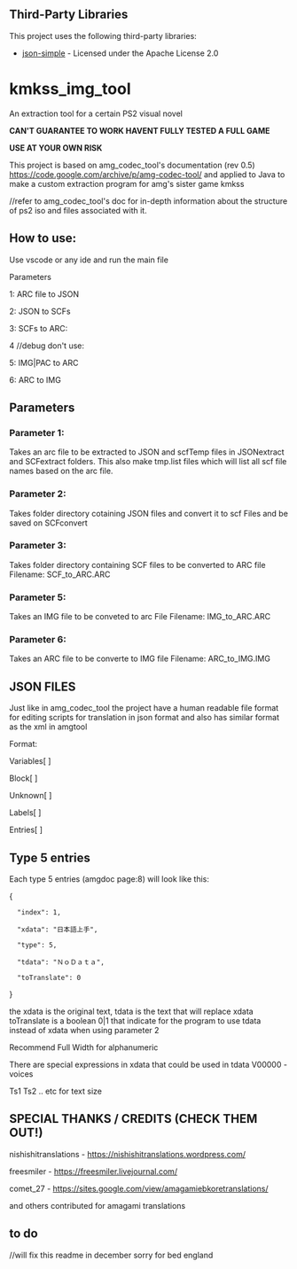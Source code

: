## Third-Party Libraries

This project uses the following third-party libraries:

- [json-simple](https://code.google.com/archive/p/json-simple/) - Licensed under the Apache License 2.0

# kmkss_img_tool
 An extraction tool for a certain PS2 visual novel
 
 **CAN'T GUARANTEE TO WORK HAVENT FULLY TESTED A FULL GAME**

**USE AT YOUR OWN RISK**


This project is based on amg_codec_tool's documentation (rev 0.5)
https://code.google.com/archive/p/amg-codec-tool/
and applied to Java to make a custom extraction program for
amg's sister game kmkss


//refer to amg_codec_tool's doc for in-depth information about the structure of ps2 iso and files associated with it.


## How to use:

Use vscode or any ide and run the main file

Parameters

1: ARC file to JSON

2: JSON to SCFs

3: SCFs to ARC:

4 //debug don't use:

5: IMG|PAC to ARC

6: ARC to IMG

## Parameters

### Parameter 1:

Takes an arc file to be extracted to JSON and scfTemp files in JSONextract and SCFextract folders.
This also make tmp.list files which will list all scf file names based on the arc file. 


### Parameter 2:

Takes folder directory cotaining JSON files and convert it to scf Files and be saved on SCFconvert


### Parameter 3:

Takes folder directory containing SCF files to be converted to ARC file
Filename: SCF_to_ARC.ARC


### Parameter 5:

Takes an IMG file to be conveted to arc File
Filename: IMG_to_ARC.ARC


### Parameter 6:

Takes an ARC file to be converte to IMG file
Filename: ARC_to_IMG.IMG



## JSON FILES 

Just like in amg_codec_tool the project have a human readable file format for editing scripts for translation in json format
and also has similar format as the xml in amgtool


Format:

Variables[ ]

Block[ ]

Unknown[ ]

Labels[ ]

Entries[ ]

## Type 5 entries
Each type 5 entries (amgdoc page:8) will look like this:


{

      "index": 1,
      
      "xdata": "日本語上手",
      
      "type": 5,
      
      "tdata": "ＮｏＤａｔａ",
      
      "toTranslate": 0
      
}

the xdata is the original text, tdata is the text that will replace xdata
toTranslate is a boolean 0|1 that indicate for the program to use tdata instead of xdata when using parameter 2

Recommend Full Width for alphanumeric 

There are special expressions in xdata that could be used in tdata
V00000 - voices

Ts1 Ts2 .. etc for text size




## SPECIAL THANKS / CREDITS (CHECK THEM OUT!)

nishishitranslations - https://nishishitranslations.wordpress.com/

freesmiler - https://freesmiler.livejournal.com/

comet_27 - https://sites.google.com/view/amagamiebkoretranslations/

and others contributed for amagami translations



## to do

//will fix this readme in december sorry for bed england

